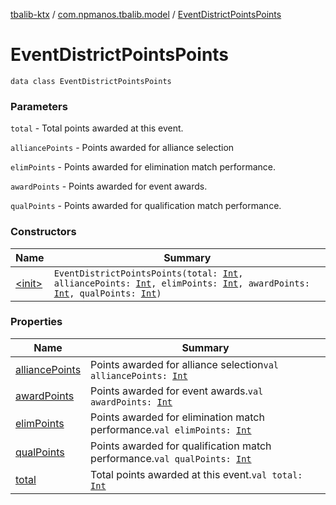 [tbalib-ktx](../../index.md) / [com.npmanos.tbalib.model](../index.md) / [EventDistrictPointsPoints](./index.md)

# EventDistrictPointsPoints

`data class EventDistrictPointsPoints`

### Parameters

`total` - Total points awarded at this event.

`alliancePoints` - Points awarded for alliance selection

`elimPoints` - Points awarded for elimination match performance.

`awardPoints` - Points awarded for event awards.

`qualPoints` - Points awarded for qualification match performance.

### Constructors

| Name | Summary |
|---|---|
| [&lt;init&gt;](-init-.md) | `EventDistrictPointsPoints(total: `[`Int`](https://kotlinlang.org/api/latest/jvm/stdlib/kotlin/-int/index.html)`, alliancePoints: `[`Int`](https://kotlinlang.org/api/latest/jvm/stdlib/kotlin/-int/index.html)`, elimPoints: `[`Int`](https://kotlinlang.org/api/latest/jvm/stdlib/kotlin/-int/index.html)`, awardPoints: `[`Int`](https://kotlinlang.org/api/latest/jvm/stdlib/kotlin/-int/index.html)`, qualPoints: `[`Int`](https://kotlinlang.org/api/latest/jvm/stdlib/kotlin/-int/index.html)`)` |

### Properties

| Name | Summary |
|---|---|
| [alliancePoints](alliance-points.md) | Points awarded for alliance selection`val alliancePoints: `[`Int`](https://kotlinlang.org/api/latest/jvm/stdlib/kotlin/-int/index.html) |
| [awardPoints](award-points.md) | Points awarded for event awards.`val awardPoints: `[`Int`](https://kotlinlang.org/api/latest/jvm/stdlib/kotlin/-int/index.html) |
| [elimPoints](elim-points.md) | Points awarded for elimination match performance.`val elimPoints: `[`Int`](https://kotlinlang.org/api/latest/jvm/stdlib/kotlin/-int/index.html) |
| [qualPoints](qual-points.md) | Points awarded for qualification match performance.`val qualPoints: `[`Int`](https://kotlinlang.org/api/latest/jvm/stdlib/kotlin/-int/index.html) |
| [total](total.md) | Total points awarded at this event.`val total: `[`Int`](https://kotlinlang.org/api/latest/jvm/stdlib/kotlin/-int/index.html) |
